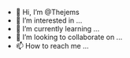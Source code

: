 - 👋 Hi, I’m @Thejems
- 👀 I’m interested in ...
- 🌱 I’m currently learning ...
- 💞️ I’m looking to collaborate on ...
- 📫 How to reach me ...

<!---
Thejems/Thejems is a ✨ special ✨ repository because its `README.md` (this file) appears on your GitHub profile.
You can click the Preview link to take a look at your changes.
--->
